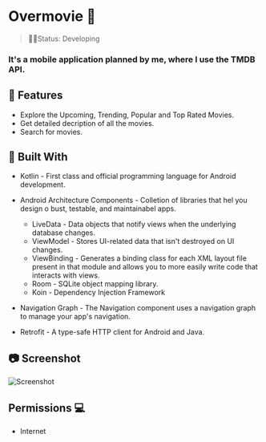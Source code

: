 <h1>Overmovie  🎥</h1>

> 👨‍💻Status: Developing

### It's a mobile application planned by me, where I use the TMDB API.

## 🚀 Features 

+ Explore the Upcoming, Trending, Popular and Top Rated Movies.
+ Get detailed decription of all the movies.
+ Search for movies.

## 🧰 Built With 

* Kotlin - First class and official programming language for Android development.
* Android Architecture Components - Colletion of libraries that hel you design o bust, testable, and maintainabel apps.
  * LiveData -  Data objects that notify views when the underlying database changes.
  * ViewModel - Stores UI-related data that isn't destroyed on UI changes.
  * ViewBinding - Generates a binding class for each XML layout file present in that module and allows you to more easily write code that interacts with views.
  * Room - SQLite object mapping library.
  * Koin - Dependency Injection Framework
  
* Navigation Graph - The Navigation component uses a navigation graph to manage your app's navigation.
* Retrofit - A type-safe HTTP client for Android and Java.

## 📷 Screenshot

![Screenshot](https://user-images.githubusercontent.com/58862763/189956580-5da57295-06c0-475e-88ac-9ec875dc45b3.jpg)


## Permissions 💻
+ Internet

